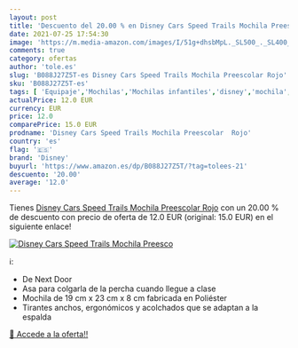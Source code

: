 ```yaml
---
layout: post
title: 'Descuento del 20.00 % en Disney Cars Speed Trails Mochila Preesco'
date: 2021-07-25 17:54:30
image: 'https://m.media-amazon.com/images/I/51g+dhsbMpL._SL500_._SL400_.jpg'
comments: true
category: ofertas
author: 'tole.es'
slug: 'B088J27Z5T-es Disney Cars Speed Trails Mochila Preescolar Rojo'
sku: 'B088J27Z5T-es'
tags: [ 'Equipaje','Mochilas','Mochilas infantiles','disney','mochila', ]
actualPrice: 12.0 EUR
currency: EUR
price: 12.0
comparePrice: 15.0 EUR
prodname: 'Disney Cars Speed Trails Mochila Preescolar  Rojo'
country: 'es'
flag: '🇪🇸'
brand: 'Disney'
buyurl: 'https://www.amazon.es/dp/B088J27Z5T/?tag=tolees-21'
descuento: '20.00'
average: '12.0'
---
```


Tienes [Disney Cars Speed Trails Mochila Preescolar  Rojo](https://www.amazon.es/dp/B088J27Z5T/?tag=tolees-21) con un 20.00 % de descuento con precio de oferta de 12.0 EUR (original: 15.0 EUR) en el siguiente enlace!

[![Disney Cars Speed Trails Mochila Preesco](https://m.media-amazon.com/images/I/51g+dhsbMpL._SL500_._SL400_.jpg)](https://www.amazon.es/dp/B088J27Z5T/?tag=tolees-21)

ℹ️:

- De Next Door
- Asa para colgarla de la percha cuando llegue a clase
- Mochila de 19 cm x 23 cm x 8 cm fabricada en Poliéster
- Tirantes anchos, ergonómicos y acolchados que se adaptan a la espalda

[🛒 Accede a la oferta!!](https://www.amazon.es/dp/B088J27Z5T/?tag=tolees-21)
